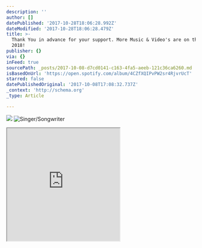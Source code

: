 ```yaml
---
description: ''
author: []
datePublished: '2017-10-28T18:06:28.992Z'
dateModified: '2017-10-28T18:06:28.479Z'
title: >-
  Thank You in advance for your support. More Music & Video's are on the way in
  2018!
publisher: {}
via: {}
inFeed: true
sourcePath: _posts/2017-10-08-d7cd0141-c163-4fa5-aeeb-121c36ca6260.md
isBasedOnUrl: 'https://open.spotify.com/album/4CZfXQIPvPW2sr4RjvrUcT'
starred: false
datePublishedOriginal: '2017-10-08T17:08:32.737Z'
_context: 'http://schema.org'
_type: Article

---
```

![](https://the-grid-user-content.s3-us-west-2.amazonaws.com/af995ee3-e226-4ede-8207-13a47220c896.jpg)
![Singer/Songwriter](https://the-grid-user-content.s3-us-west-2.amazonaws.com/342c875b-171e-43bd-a554-99d85a099022.jpg)

<iframe src="https://the-grid.github.io/ed-userhtml/?g=eJwtj8FOAzEMRH8l8qHHpqi0EmldDggugJAQPxA23sRSNlkct9X269lSrm9Gmjd77sUPZJp0CEl1bM7aOlJZtrEq99Oyq4Pta871bO_s41EY_xPnRbmp27y-PX1dttF_vD_H089neXmI9-tF4wthIPWcF5poIMwck4I5c9CEsF6twCS6MoTNFkzrZJ7hEhFKBfPn9V0lkCDM1aZTJoQbcaUW2pl6IulnM5c4BCo7MP4qquJLG71Q6SYElSPBYW9vTw-_pqVViQ" height="300" style=""></iframe>